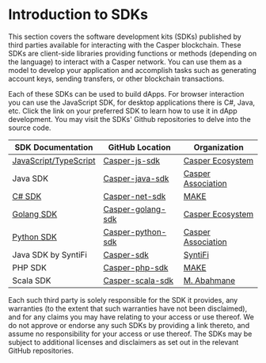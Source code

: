 # Introduction to SDKs

This section covers the software development kits (SDKs) published by third parties available for interacting with the Casper blockchain. These SDKs are client-side libraries providing functions or methods (depending on the language) to interact with a Casper network. You can use them as a model to develop your application and accomplish tasks such as generating account keys, sending transfers, or other blockchain transactions.

Each of these SDKs can be used to build dApps. For browser interaction you can use the JavaScript SDK, for desktop applications there is C#, Java, etc. Click the link on your preferred SDK to learn how to use it in dApp development. You may visit the SDKs' Github repositories to delve into the source code.

| SDK Documentation                                            | GitHub Location                                              | Organization                                            |
| ------------------------------------------------------------ | ------------------------------------------------------------ | ------------------------------------------------------- |
| [JavaScript/TypeScript](./script-sdk.md) | [Casper-js-sdk](https://github.com/casper-ecosystem/casper-js-sdk/) | [Casper Ecosystem](https://github.com/casper-ecosystem) |
| Java SDK                                                     | [Casper-java-sdk](https://github.com/casper-network/casper-java-sdk/) | [Casper Association](https://github.com/casper-network) |
| [C# SDK](./csharp-sdk.md)      | [Casper-net-sdk](https://github.com/make-software/casper-net-sdk) | [MAKE](https://github.com/make-software)                |
| [Golang SDK](./go-sdk.md)      | [Casper-golang-sdk](https://github.com/casper-ecosystem/casper-golang-sdk/) | [Casper Ecosystem](https://github.com/casper-ecosystem) |
| [Python SDK](./python-sdk.md)  | [Casper-python-sdk](https://github.com/casper-network/casper-python-sdk/) | [Casper Association](https://github.com/casper-network) |
| Java SDK by SyntiFi                                          | [Casper-sdk](https://github.com/syntifi/casper-sdk)          | [SyntiFi](https://github.com/syntifi)                   |
| PHP SDK                                                      | [Casper-php-sdk](https://github.com/make-software/casper-php-sdk) | [MAKE](https://github.com/make-software)                |
| Scala SDK                                                    | [Casper-scala-sdk](https://github.com/abahmanem/casper-scala-sdk) | [M. Abahmane](https://github.com/abahmanem)             |

Each such third party is solely responsible for the SDK it provides, any warranties (to the extent that such warranties have not been disclaimed), and for any claims you may have relating to your access or use thereof. We do not approve or endorse any such SDKs by providing a link thereto, and assume no responsibility for your access or use thereof. The SDKs may be subject to additional licenses and disclaimers as set out in the relevant GitHub repositories.
